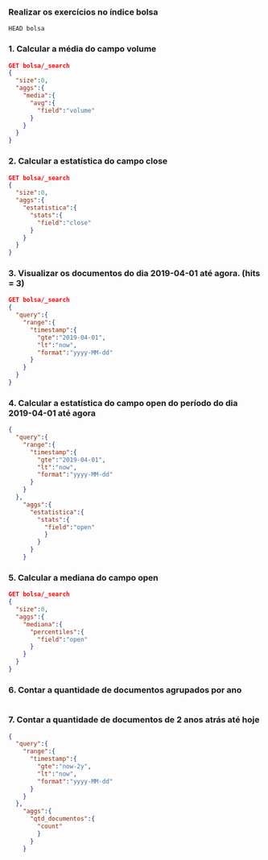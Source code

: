 ### Realizar os exercícios no índice bolsa
```
HEAD bolsa
```
### 1. Calcular a média do campo volume
```json
GET bolsa/_search
{
  "size":0,
  "aggs":{
    "media":{
      "avg":{
        "field":"volume"
      }
    }
  }
}
```
### 2. Calcular a estatística do campo close
```json
GET bolsa/_search
{
  "size":0,
  "aggs":{
    "estatistica":{
      "stats":{
        "field":"close"
      }
    }
  }
}
```
### 3. Visualizar os documentos do dia 2019-04-01 até agora. (hits = 3)
```json
GET bolsa/_search
{
  "query":{
    "range":{
      "timestamp":{
        "gte":"2019-04-01",
        "lt":"now",
        "format":"yyyy-MM-dd"
      }
    }
  }
}
```
### 4. Calcular a estatística do campo open do período do dia 2019-04-01 até agora
```json
{
  "query":{
    "range":{
      "timestamp":{
        "gte":"2019-04-01",
        "lt":"now",
        "format":"yyyy-MM-dd"
      }
    }
  },
    "aggs":{
      "estatistica":{
        "stats":{
          "field":"open"
          }
        }
      }
    }
```
### 5. Calcular a mediana do campo open
```json
GET bolsa/_search
{
  "size":0,
  "aggs":{
    "mediana":{
      "percentiles":{
        "field":"open"
      }
    }
  }
}
```
### 6. Contar a quantidade de documentos agrupados por ano
```json
```
### 7. Contar a quantidade de documentos de 2 anos atrás até hoje
```json
{
  "query":{
    "range":{
      "timestamp":{
        "gte":"now-2y",
        "lt":"now",
        "format":"yyyy-MM-dd"
      }
    }
  },
    "aggs":{
      "qtd_documentos":{
        "count"
        }
      }
    }
```

